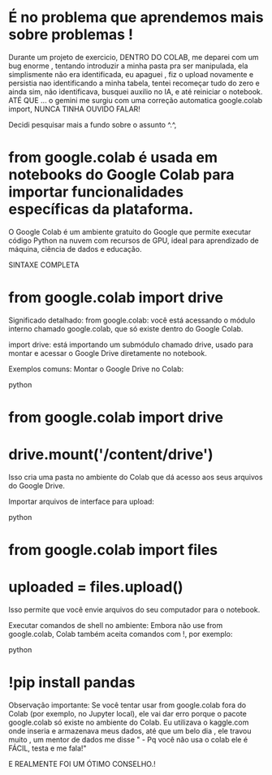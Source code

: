 
# É no problema que aprendemos mais sobre problemas ! 

Durante um projeto de exercicio, DENTRO DO COLAB, me deparei com um bug enorme , 
tentando introduzir a minha pasta pra ser manipulada, ela simplismente não era identificada, eu apaguei , fiz o upload novamente e persistia nao identificando a minha tabela, tentei recomeçar tudo do zero e ainda sim,
não identificava, busquei auxilio no IA, e até reiniciar o notebook. ATÉ QUE ... o gemini me surgiu com uma correção automatica  google.colab import, NUNCA TINHA OUVIDO FALAR! 

Decidi pesquisar mais a fundo sobre o assunto ^.^,

# from google.colab é usada em notebooks do Google Colab para importar funcionalidades específicas da plataforma. 


O Google Colab é um ambiente gratuito do Google que permite executar código Python na nuvem com recursos de GPU,
ideal para aprendizado de máquina, ciência de dados e educação.

SINTAXE COMPLETA 

# from google.colab import drive

Significado detalhado:
from google.colab: você está acessando o módulo interno chamado google.colab, que só existe dentro do Google Colab.

import drive: está importando um submódulo chamado drive, usado para montar e acessar o Google Drive diretamente no notebook.

Exemplos comuns:
Montar o Google Drive no Colab:

python

# from google.colab import drive
# drive.mount('/content/drive')
Isso cria uma pasta no ambiente do Colab que dá acesso aos seus arquivos do Google Drive.

Importar arquivos de interface para upload:

python

# from google.colab import files
# uploaded = files.upload()
Isso permite que você envie arquivos do seu computador para o notebook.

Executar comandos de shell no ambiente:
Embora não use from google.colab, Colab também aceita comandos com !, por exemplo:

python

# !pip install pandas
Observação importante:
Se você tentar usar from google.colab fora do Colab (por exemplo, no Jupyter local), ele vai dar erro porque o pacote google.colab só existe no ambiente do Colab.
Eu utilizava o kaggle.com onde inseria e armazenava meus dados, até que um belo dia , ele travou muito , um mentor de dados me disse " - Pq você não usa o colab ele é FÁCIL, testa e me fala!" 

E REALMENTE FOI UM ÓTIMO CONSELHO.! 








